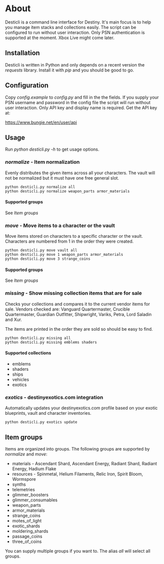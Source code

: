 # About

Desticli is a command line interface for Destiny. It's main focus is to help you manage item stacks and collections easily. The script can be configured to run without user interaction. Only PSN authentication is supported at the moment. Xbox Live might come later.

## Installation

Desticli is written in Python and only depends on a recent version the _requests_ library. Install it with _pip_ and you should be good to go.

## Configuration

Copy _config.example_ to _config.py_ and fill in the the fields. If you supply your PSN username and password in the config file the script will run without user interaction. Only API key and display name is required. Get the API key at:

https://www.bungie.net/en/user/api

## Usage

Run _python desticli.py -h_ to get usage options.

### *normalize* - Item normalization

Evenly distributes the given items across all your characters. The vault will not be normalized but it must have one free general slot.

```
python desticli.py normalize all
python desticli.py normalize weapon_parts armor_materials
```

#### Supported groups

See *Item groups*

### *move* - Move items to a character or the vault

Move items stored on characters to a specific character or the vault. Characters are numbered from 1 in the order they were created.

```
python desticli.py move vault all
python desticli.py move 1 weapon_parts armor_materials
python desticli.py move 3 strange_coins
```

#### Supported groups

See *Item groups*

### *missing* - Show missing collection items that are for sale

Checks your collections and compares it to the current vendor items for sale. Vendors checked are: Vanguard Quartermaster, Crucible Quartermaster, Guardian Outfitter, Shipwright, Variks, Petra, Lord Saladin and Xur.

The items are printed in the order they are sold so should be easy to find.

```
python desticli.py missing all
python desticli.py missing emblems shaders
```

#### Supported collections

* emblems
* shaders
* ships
* vehicles
* exotics

### *exotics* - destinyexotics.com integration

Automatically updates your destinyexotics.com profile based on your exotic blueprints, vault and character inventories.

```
python desticli.py exotics update
```

## Item groups

Items are organized into groups. The following groups are supported by *normalize* and *move*:

* materials - Ascendant Shard, Ascendant Energy, Radiant Shard, Radiant Energy, Hadium Flake
* resources - Spinmetal, Helium Filaments, Relic Iron, Spirit Bloom, Wormspore
* synths
* telemetries
* glimmer_boosters
* glimmer_consumables
* weapon_parts
* armor_materials
* strange_coins
* motes_of_light
* exotic_shards
* moldering_shards
* passage_coins
* three_of_coins

You can supply multiple groups if you want to. The alias _all_ will select all groups.
